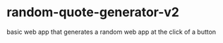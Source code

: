 # random-quote-generator-v2
 basic web app that generates a random web app at the click of a button

